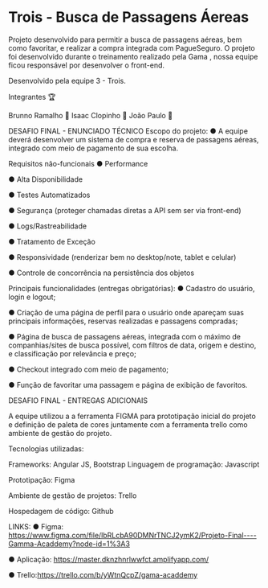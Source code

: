 # Trois - Busca de  Passagens Áereas

Projeto desenvolvido para permitir a busca de passagens aéreas, bem como favoritar, e realizar a compra integrada com PagueSeguro. O projeto foi desenvolvido durante o treinamento realizado pela Gama , nossa equipe ficou responsável por desenvolver o front-end.

Desenvolvido pela equipe 3 - Trois.

Integrantes 🏆

Brunno Ramalho 🚀
Isaac Clopinho 🚀
João Paulo 🚀

DESAFIO FINAL - ENUNCIADO TÉCNICO
Escopo do projeto:
● A equipe deverá desenvolver um sistema de compra e reserva de passagens aéreas, integrado com meio de pagamento de sua escolha.

Requisitos não-funcionais
● Performance

● Alta Disponibilidade

● Testes Automatizados

● Segurança (proteger chamadas diretas a API sem ser via front-end)

● Logs/Rastreabilidade

● Tratamento de Exceção

● Responsividade (renderizar bem no desktop/note, tablet e celular)

● Controle de concorrência na persistência dos objetos

Principais funcionalidades (entregas obrigatórias):
● Cadastro do usuário, login e logout;

● Criação de uma página de perfil para o usuário onde apareçam suas principais informações, reservas realizadas e passagens compradas;

● Página de busca de passagens aéreas, integrada com o máximo de companhias/sites de busca possível, com filtros de data, origem e destino, e classificação por relevância e preço;

● Checkout integrado com meio de pagamento;

● Função de favoritar uma passagem e página de exibição de favoritos.

DESAFIO FINAL - ENTREGAS ADICIONAIS

A equipe utilizou a a ferramenta FIGMA para prototipação inicial do projeto e definição de paleta de cores juntamente com a ferramenta trello como ambiente de gestão do projeto.

Tecnologias utilizadas:

Frameworks: Angular JS, Bootstrap
Linguagem de programação: Javascript

Prototipação: Figma

Ambiente de gestão de projetos: Trello

Hospedagem de código: Github

LINKS: 
● Figma: https://www.figma.com/file/lbRLcbA90DMNrTNCJ2ymK2/Projeto-Final----Gamma-Acaddemy?node-id=1%3A3

● Aplicação: https://master.dknzhnrlwwfct.amplifyapp.com/

● Trello:https://trello.com/b/yWtnQcpZ/gama-acaddemy


